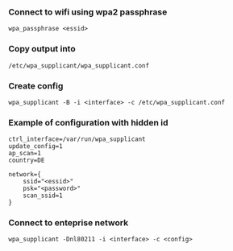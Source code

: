 ### Connect to wifi using wpa2 passphrase
```
wpa_passphrase <essid>
```

### Copy output into
```
/etc/wpa_supplicant/wpa_supplicant.conf
```

### Create config
```
wpa_supplicant -B -i <interface> -c /etc/wpa_supplicant.conf
```

### Example of configuration with hidden id
```
ctrl_interface=/var/run/wpa_supplicant
update_config=1
ap_scan=1
country=DE

network={  
    ssid="<essid>"  
    psk="<password>"  
    scan_ssid=1  
}  
```

### Connect to enteprise network
```
wpa_supplicant -Dnl80211 -i <interface> -c <config>
```

